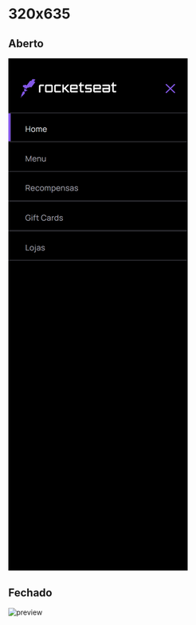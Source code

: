 # 320x635

## Aberto
![preview](./RocketCoffee-Aberto-320x635.png)

## Fechado
![preview](./RocketCoffee-Fechado-320x635.png)
